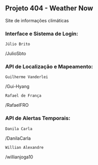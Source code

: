 ## Projeto 404 - Weather Now

 Site de informações climáticas

 ### Interface e Sistema de Login: 
    Júlio Brito

/JulioSbto

 ### API de Localização e Mapeamento: 
    Guilherme Vanderlei

/Gui-Hyang
 
    Rafael de França

/RafaelFRO

 ### API de Alertas Temporais: 
    Danila Carla
 
/DanilaCarla

    Willian Alexandre

/willianjoga10
